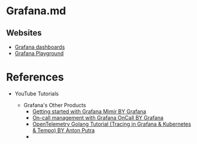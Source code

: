 # Grafana.md

## Websites

* [Grafana dashboards](https://grafana.com/grafana/dashboards/)
* [Grafana Playground](https://play.grafana.org/)

# References

* YouTube Tutorials

  * Grafana's Other Products
    * [Getting started with Grafana Mimir BY Grafana](https://www.youtube.com/watch?v=pTkeucnnoJg)
    * [On-call management with Grafana OnCall BY Grafana](https://www.youtube.com/watch?v=f03sDAkFgYM)
    * [OpenTelemetry Golang Tutorial (Tracing in Grafana & Kubernetes & Tempo) BY Anton Putra](https://www.youtube.com/watch?v=ZIN7H00ulQw)
    * 